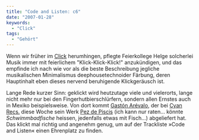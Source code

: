 ```yaml
---
title: "Code and Listen: c6"
date: "2007-01-28"
keywords:
  - "Click"
tags:
  - "Gehört"
---
```


Wenn wir früher im [Click](http://www.click808.com/) herumhingen, pflegte Feierkollege Helge solcherlei Musik immer mit feierlichem "Klick-Klick-Klick!" anzukündigen, und das empfinde ich nach wie vor als die beste Beschreibung jegliche musikalischen Minimalismus deephousetechnoider Färbung, deren Hauptinhalt eben dieses nervend beruhigende Klickgeräusch ist.

Lange Rede kurzer Sinn: geklickt wird heutzutage viele und vielerorts, lange nicht mehr nur bei den Fingerhutbierschlürfern, sondern allen Ernstes auch in Mexiko beispielsweise. Von dort kommt [Gastón Arévalo](http://www.garevalo.info/), der bei [Cyan Recs.](http://www.cyanrecs.com) diese Woche sein Werk [Pez de Piscis](http://www.cyanrecs.com/releasec6.html) (ich kann nur raten… könnte _Schwimmbadfische_ heissen, jedenfalls etwas mit Fisch…) abgeliefert hat. Das klickt mal richtig und angenehm genug, um auf der Trackliste »Code and Listen« einen Ehrenplatz zu finden.
